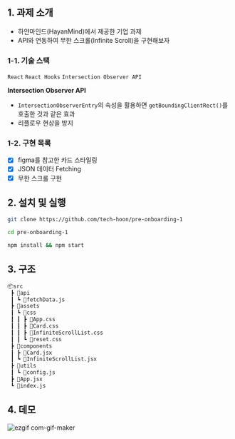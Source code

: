 ## 1. 과제 소개

- 하얀마인드(HayanMind)에서 제공한 기업 과제
- API와 연동하여 무한 스크롤(Infinite Scroll)을 구현해보자

### 1-1. 기술 스택

`React` `React Hooks` `Intersection Observer API`

**Intersection Observer API**
- `IntersectionObserverEntry`의 속성을 활용하면 `getBoundingClientRect()`를 호출한 것과 같은 효과
- 리플로우 현상을 방지

### 1-2. 구현 목록

- [x] figma를 참고한 카드 스타일링
- [x] JSON 데이터 Fetching
- [x] 무한 스크롤 구현

## 2. 설치 및 실행

```bash
git clone https://github.com/tech-hoon/pre-onboarding-1

cd pre-onboarding-1

npm install && npm start
```

## 3. 구조

```bash
📦src
 ┣ 📂api
 ┃ ┗ 📜fetchData.js
 ┣ 📂assets
 ┃ ┗ 📂css
 ┃ ┃ ┣ 📜App.css
 ┃ ┃ ┣ 📜Card.css
 ┃ ┃ ┣ 📜InfiniteScrollList.css
 ┃ ┃ ┗ 📜reset.css
 ┣ 📂components
 ┃ ┣ 📜Card.jsx
 ┃ ┗ 📜InfiniteScrollList.jsx
 ┣ 📂utils
 ┃ ┗ 📜config.js
 ┣ 📜App.jsx
 ┗ 📜index.js
```

## 4. 데모

![ezgif com-gif-maker](https://user-images.githubusercontent.com/19265753/127101541-ac42fa8b-0603-47c7-9624-4a05e7514592.gif)
